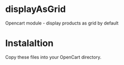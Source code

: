 displayAsGrid
==============
Opencart module - display products as grid by default

Instalaltion
============

Copy these files into your OpenCart directory.
